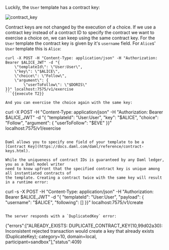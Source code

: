 Luckily, the `User` template has a contract key:

![contract_key](assets/contract_key.png)

Contract keys are not changed by the execution of a choice. If we use a contract key instead of a
contract ID to specify the contract we want to exercise a choice on, we can keep using the same
contract key. For the `User` template the contract key is given by it's `username` field.  For
`Alice`s' `User` template this is `Alice`:

```
curl -X POST -H "Content-Type: application/json" -H "Authorization: Bearer $ALICE_JWT" -d "{
    \"templateId\": \"User:User\",
    \"key\": \"$ALICE\",
    \"choice\": \"Follow\",
    \"argument\": {
        \"userToFollow\": \"$DORIS\"
}}" localhost:7575/v1/exercise
```{{execute T2}}

And you can exercise the choice again with the same key:

```
curl -X POST -H "Content-Type: application/json" -H "Authorization: Bearer $ALICE_JWT" -d "{
    \"templateId\": \"User:User\",
    \"key\": \"$ALICE\",
    \"choice\": \"Follow\",
    \"argument\": {
        \"userToFollow\": \"$EVE\"
}}" localhost:7575/v1/exercise
```{{execute T2}}

Daml allows you to specify one field of your template to be a [Contract Key](https://docs.daml.com/daml/reference/contract-keys.html).

While the uniqueness of contract IDs is guaranteed by any Daml ledger, you as a Daml model writer
need to know upfront that the specified contract key is unique among all instantiated contracts of
the template. Creating a contract twice with the same key will result in a runtime error:

```
curl -s -X POST -H "Content-Type: application/json" -H "Authorization: Bearer $ALICE_JWT" -d "{
  \"templateId\": \"User:User\",
  \"payload\": {
    \"username\": \"$ALICE\",
    \"following\": []
  }}" localhost:7575/v1/create
```{{execute T2}}

The server responds with a `DuplicatedKey` error:

```
{"errors":["ALREADY_EXISTS: DUPLICATE_CONTRACT_KEY(10,99d02a30): Inconsistent rejected transaction would create a key that already exists (DuplicateKey); category=10, domain=local, participant=sandbox"],"status":409}
```
